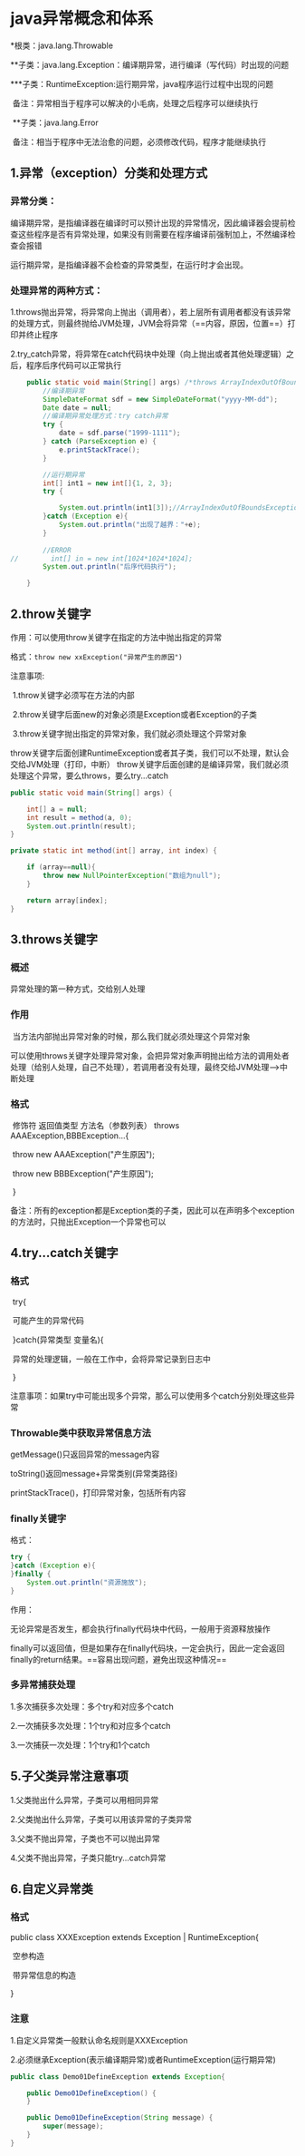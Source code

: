 # java异常概念和体系

*根类：java.lang.Throwable

​		**子类：java.lang.Exception：编译期异常，进行编译（写代码）时出现的问题

​			***子类：RuntimeException:运行期异常，java程序运行过程中出现的问题

​		备注：异常相当于程序可以解决的小毛病，处理之后程序可以继续执行

​		**子类：java.lang.Error

​		备注：相当于程序中无法治愈的问题，必须修改代码，程序才能继续执行



## 1.异常（exception）分类和处理方式

### 异常分类：

编译期异常，是指编译器在编译时可以预计出现的异常情况，因此编译器会提前检查这些程序是否有异常处理，如果没有则需要在程序编译前强制加上，不然编译检查会报错

运行期异常，是指编译器不会检查的异常类型，在运行时才会出现。

### 处理异常的两种方式：

1.throws抛出异常，将异常向上抛出（调用者），若上层所有调用者都没有该异常的处理方式，则最终抛给JVM处理，JVM会将异常（==内容，原因，位置==）打印并终止程序

2.try_catch异常，将异常在catch代码块中处理（向上抛出或者其他处理逻辑）之后，程序后序代码可以正常执行



```java
    public static void main(String[] args) /*throws ArrayIndexOutOfBoundsException*/ {//编译期异常处理方式：抛出异常
        //编译期异常
        SimpleDateFormat sdf = new SimpleDateFormat("yyyy-MM-dd");
        Date date = null;
        //编译期异常处理方式：try catch异常
        try {
            date = sdf.parse("1999-1111");
        } catch (ParseException e) {
            e.printStackTrace();
        }

        //运行期异常
        int[] int1 = new int[]{1, 2, 3};
        try {

            System.out.println(int1[3]);//ArrayIndexOutOfBoundsException
        }catch (Exception e){
            System.out.println("出现了越界："+e);
        }
        
        //ERROR
//        int[] in = new int[1024*1024*1024];
        System.out.println("后序代码执行");

    }
```



## 2.throw关键字

作用：可以使用throw关键字在指定的方法中抛出指定的异常

格式：`throw new xxException("异常产生的原因")`

注意事项:

​			1.throw关键字必须写在方法的内部

​			2.throw关键字后面new的对象必须是Exception或者Exception的子类

​			3.throw关键字抛出指定的异常对象，我们就必须处理这个异常对象

​						throw关键字后面创建RuntimeException或者其子类，我们可以不处理，默认会交给JVM处理（打印，中断）						throw关键字后面创建的是编译异常，我们就必须处理这个异常，要么throws，要么try...catch

```java
public static void main(String[] args) {

    int[] a = null;
    int result = method(a, 0);
    System.out.println(result);
}

private static int method(int[] array, int index) {

    if (array==null){
        throw new NullPointerException("数组为null");
    }

    return array[index];
}
```



## 3.throws关键字

### 概述

异常处理的第一种方式，交给别人处理

### 作用

​		当方法内部抛出异常对象的时候，那么我们就必须处理这个异常对象

​		可以使用throws关键字处理异常对象，会把异常对象声明抛出给方法的调用处者处理（给别人处理，自己不处理），若调用者没有处理，最终交给JVM处理-->中断处理

### 格式

​	修饰符 返回值类型 方法名（参数列表） throws AAAException,BBBException...{

​			throw new AAAException("产生原因");

​			throw new BBBException("产生原因");

​	}

备注：所有的exception都是Exception类的子类，因此可以在声明多个exception的方法时，只抛出Exception一个异常也可以



## 4.try...catch关键字

### 格式

​	try{

​		可能产生的异常代码	

​	}catch(异常类型  变量名){

​		异常的处理逻辑，一般在工作中，会将异常记录到日志中

​	}

注意事项：如果try中可能出现多个异常，那么可以使用多个catch分别处理这些异常



### Throwable类中获取异常信息方法

getMessage()只返回异常的message内容

toString()返回message+异常类别(异常类路径)

printStackTrace()，打印异常对象，包括所有内容



### finally关键字

格式：

```java
try {
}catch (Exception e){
}finally {
    System.out.println("资源施放");
}
```

作用：

无论异常是否发生，都会执行finally代码块中代码，一般用于资源释放操作

finally可以返回值，但是如果存在finally代码块，一定会执行，因此一定会返回finally的return结果。==容易出现问题，避免出现这种情况==



### 多异常捕获处理

1.多次捕获多次处理：多个try和对应多个catch

2.一次捕获多次处理：1个try和对应多个catch

3.一次捕获一次处理：1个try和1个catch



## 5.子父类异常注意事项

1.父类抛出什么异常，子类可以用相同异常

2.父类抛出什么异常，子类可以用该异常的子类异常

3.父类不抛出异常，子类也不可以抛出异常

4.父类不抛出异常，子类只能try...catch异常



## 6.自定义异常类

### 格式

public class XXXException extends Exception | RuntimeException{

​	空参构造

​	带异常信息的构造

}

### 注意

1.自定义异常类一般默认命名规则是XXXException

2.必须继承Exception(表示编译期异常)或者RuntimeException(运行期异常)



```java
public class Demo01DefineException extends Exception{

    public Demo01DefineException() {
    }

    public Demo01DefineException(String message) {
        super(message);
    }
}
```






